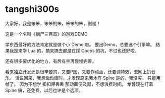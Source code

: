 # tangshi300s

大家好，我是笨笨，笨笨的笨，笨笨的笨，谢谢！

这是一个名叫《躺尸三百首》的游戏DEMO

学东西最好的方法肯定就是做个小 Demo 啦。
要出Demo，总要选个引擎嘛。
结果我是来学 Lua 的，搞来搞去都是在踩 Cocos 的坑，不过也还好啦。

还有很多要优化的地方，有后有空再慢慢完善。

看来独立开发还是很辛苦的，又要P图，又要作动画，还要调特效，去网上扒音乐。
话说回来，我想做动画时，才发现原来我木有 Spine 是的，我没买。 只能用帧了。
因为不想学 扣扣屎丢丢 那动画便及器，不想浪费时间。
龙骨现在盯着 Spine 搞，还免费，以后也许是个选项。
